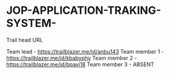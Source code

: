 # JOP-APPLICATION-TRAKING-SYSTEM-

Trail head URL

Team lead - https://trailblazer.me/id/anbu143
Team member 1 - https://trailblazer.me/id/kbabyphy
Team member 2 - https://trailblazer.me/id/bpavi18
Team member 3 - ABSENT
